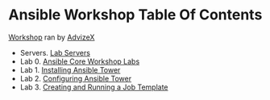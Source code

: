 # Ansible Workshop Table Of Contents

[Workshop](http://www.advizexevents.com/event.php?523679) ran by [AdvizeX](https://advizex.com/resources/events/)

* Servers. [Lab Servers](Lab-Servers-IPs-and-Credentials.adoc)
* Lab 0. [Ansible Core Workshop Labs](Ansible-Core-Workshop-Labs.adoc)
* Lab 1. [Installing Ansible Tower](Installing-Ansible-Tower-Workshop-Labs.adoc)
* Lab 2. [Configuring Ansible Tower](Configuring-Ansible-Tower.adoc)
* Lab 3. [Creating and Running a Job Template](Creating-and-Running-a-Job-Template.adoc)
